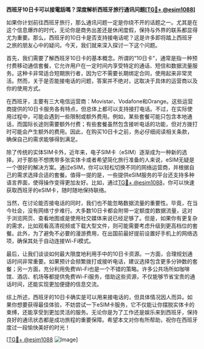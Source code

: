 **西班牙10日卡可以接電話嗎？深度解析西班牙旅行通讯问题[[TG💪+ @esim1088](https://t.me/s/esim1088)]**

如果你计划前往西班牙旅行，那么通讯问题一定是你绕不开的话题之一。尤其是在这个信息爆炸的时代，无论你是商务出差还是休闲度假，保持与外界的联系都显得尤为重要。那么，西班牙的10日卡是否支持接电话呢？这是许多即将踏上西班牙之旅的朋友心中的疑问。今天，我们就来深入探讨一下这个问题。

首先，我们需要了解西班牙10日卡的基本概念。所谓的“10日卡”，通常是指一种预付费移动通信套餐，它允许用户在一定时间内享受特定的通话、短信和数据流量服务。这种卡非常适合短期旅行者，因为它不需要长期绑定合同，使用起来非常灵活。然而，关于是否能接电话的问题，答案并不绝对，这取决于具体的运营商以及你的使用方式。

在西班牙，主要有三大电信运营商：Movistar、Vodafone和Orange。这些运营商提供的10日卡服务各有特点，但总体上都可以支持接打电话。不过，在实际使用过程中，可能会遇到一些限制或额外费用。例如，某些套餐可能只包含本地通话，而国际长途则需要额外付费；有些套餐虽然包含接听电话的功能，但对方拨打时可能会产生额外的费用。因此，在购买10日卡之前，务必仔细阅读相关条款，确保自己的需求能够得到满足。

除了传统的实体SIM卡外，近年来，电子SIM卡（eSIM）逐渐成为一种新的选择。对于那些不想携带多张实体卡或者希望简化旅行准备的人来说，eSIM无疑是一个很好的解决方案。通过eSIM，你可以轻松切换不同的网络运营商，并根据自己的需求选择合适的套餐。值得一提的是，一些提供eSIM服务的平台还支持多种语言界面，使得操作变得更加友好。比如，通过[TG💪+ @esim1088](https://t.me/s/esim1088)，你可以快速获取西班牙的eSIM卡，随时随地保持联络。

当然，在讨论能否接电话的同时，我们也不能忽略数据流量的重要性。毕竟，在当今社会，没有网络寸步难行。大多数10日卡都会附带一定额度的数据流量，这对于浏览网页、查看地图或是使用社交媒体来说已经足够了。但是，如果你有更复杂的需求，比如观看高清视频或下载大型文件，则可能需要考虑升级到更高档位的套餐。此外，为了避免不必要的漫游费用，在出国前最好提前设置好手机上的网络选项，确保其处于自动连接Wi-Fi模式。

最后，让我们谈谈如何最大限度地利用手中的10日卡资源。一方面，合理规划通话时间非常重要。如果预计会频繁拨打或接听电话，建议选择包含更多分钟数的套餐；另一方面，充分利用免费Wi-Fi也是一个不错的策略。许多公共场所如咖啡馆、酒店、机场等都提供免费Wi-Fi服务，借助这些资源，不仅能够节省宝贵的通话时间，还能实现更加便捷的信息交流。

综上所述，西班牙的10日卡确实是可以用来接电话的，但具体情况因人而异。如果你想要获得最佳体验，不妨尝试一下eSIM卡服务，它不仅能让你摆脱实体卡的束缚，还能享受到更加灵活的服务。无论你是为了工作还是娱乐来到西班牙，保持良好的通讯状态都是成功旅程的重要保障。希望本文对你有所帮助，祝你在西班牙度过一段愉快美好的时光！

[[TG💪+ @esim1088](https://t.me/s/esim1088) ![Image](https://i.postimg.cc/4NQfJmqS/Snipaste-2025-05-13-00-14-12.png)]